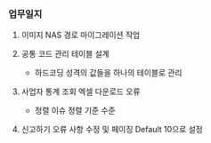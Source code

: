 ### 업무일지

1. 이미지 NAS 경로 마이그레이션 작업

2. 공통 코드 관리 테이블 설계

   - 하드코딩 성격의 값들을 하나의 테이블로 관리

3. 사업자 통계 조회 엑셀 다운로드 오류

   - 정렬 이슈 정렬 기준 수준

4. 신고하기 오류 사항 수정 및 페이징 Default 10으로 설정

